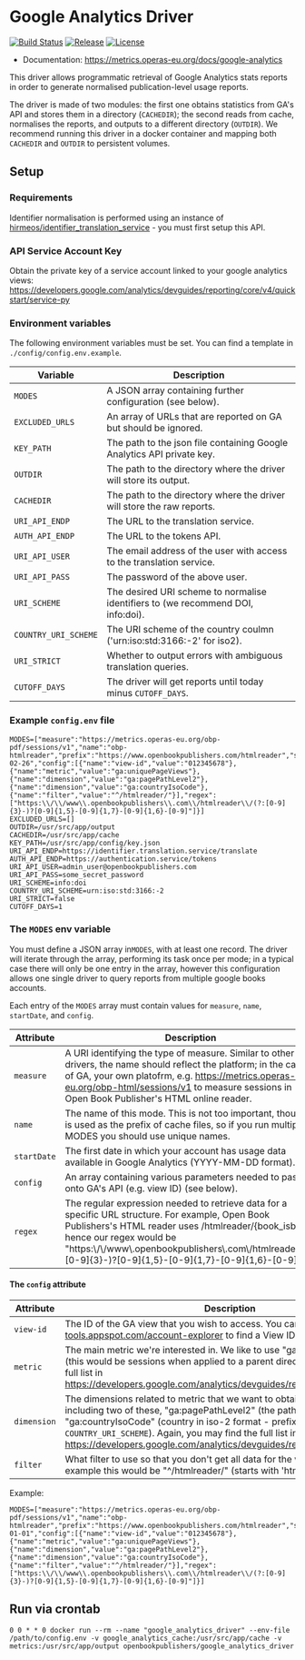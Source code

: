 # Google Analytics Driver
[![Build Status](https://travis-ci.org/hirmeos/google_analytics_driver.svg?branch=master)](https://travis-ci.org/hirmeos/google_analytics_driver) [![Release](https://img.shields.io/github/release/hirmeos/google_analytics_driver.svg?colorB=58839b)](https://github.com/hirmeos/google_analytics_driver/releases) [![License](https://img.shields.io/github/license/hirmeos/google_analytics_driver.svg?colorB=ff0000)](https://github.com/hirmeos/google_analytics_driver/blob/master/LICENSE)

- Documentation: https://metrics.operas-eu.org/docs/google-analytics

This driver allows programmatic retrieval of Google Analytics stats reports in order to generate normalised publication-level usage reports.

The driver is made of two modules: the first one obtains statistics from GA's API and stores them in a directory (`CACHEDIR`); the second reads from cache, normalises the reports, and outputs to a different directory (`OUTDIR`). We recommend running this driver in a docker container and mapping both `CACHEDIR` and `OUTDIR` to persistent volumes.

## Setup
### Requirements
Identifier normalisation is performed using an instance of [hirmeos/identifier_translation_service][1] - you must first setup this API.

### API Service Account Key
Obtain the private key of a service account linked to your google analytics views: https://developers.google.com/analytics/devguides/reporting/core/v4/quickstart/service-py

### Environment variables
The following environment variables must be set. You can find a template in `./config/config.env.example`.

| Variable                | Description                                                                      |
| ----------------------- | -------------------------------------------------------------------------------- |
| `MODES`                 | A JSON array containing further configuration (see below).                       |
| `EXCLUDED_URLS`         | An array of URLs that are reported on GA but should be ignored.                  |
| `KEY_PATH`              | The path to the json file containing Google Analytics API private key.           |
| `OUTDIR`                | The path to the directory where the driver will store its output.                |
| `CACHEDIR`              | The path to the directory where the driver will store the raw reports.           |
| `URI_API_ENDP`          | The URL to the translation service.                                              |
| `AUTH_API_ENDP`         | The URL to the tokens API.                                                       |
| `URI_API_USER`          | The email address of the user with access to the translation service.            |
| `URI_API_PASS`          | The password of the above user.                                                  |
| `URI_SCHEME`            | The desired URI scheme to normalise identifiers to (we recommend DOI, info:doi). |
| `COUNTRY_URI_SCHEME`    | The URI scheme of the country coulmn ('urn:iso:std:3166:-2' for iso2).           |
| `URI_STRICT`            | Whether to output errors with ambiguous translation queries.                     |
| `CUTOFF_DAYS`           | The driver will get reports until today minus `CUTOFF_DAYS`.                     |


### Example `config.env` file

```
MODES=["measure":"https://metrics.operas-eu.org/obp-pdf/sessions/v1","name":"obp-htmlreader","prefix":"https://www.openbookpublishers.com/htmlreader","startDate":"2014-02-26","config":[{"name":"view-id","value":"012345678"},{"name":"metric","value":"ga:uniquePageViews"},{"name":"dimension","value":"ga:pagePathLevel2"},{"name":"dimension","value":"ga:countryIsoCode"},{"name":"filter","value":"^/htmlreader/"}],"regex":["https:\\/\\/www\\.openbookpublishers\\.com\\/htmlreader\\/(?:[0-9]{3}-)?[0-9]{1,5}-[0-9]{1,7}-[0-9]{1,6}-[0-9]"]}]
EXCLUDED_URLS=[]
OUTDIR=/usr/src/app/output
CACHEDIR=/usr/src/app/cache
KEY_PATH=/usr/src/app/config/key.json
URI_API_ENDP=https://identifier.translation.service/translate
AUTH_API_ENDP=https://authentication.service/tokens
URI_API_USER=admin_user@openbookpublishers.com
URI_API_PASS=some_secret_password
URI_SCHEME=info:doi
COUNTRY_URI_SCHEME=urn:iso:std:3166:-2
URI_STRICT=false
CUTOFF_DAYS=1
```

### The `MODES` env variable
You must define a JSON array in`MODES`, with at least one record. The driver will iterate through the array, performing its task once per mode; in a typical case there will only be one entry in the array, however this configuration allows one single driver to query reports from multiple google books accounts.

Each entry of the `MODES` array must contain values for `measure`, `name`, `startDate`, and `config`.

| Attribute   | Description                                                                                                     |
| ----------- | --------------------------------------------------------------------------------------------------------------- |
| `measure`   | A URI identifying the type of measure. Similar to other drivers, the name should reflect the platform; in the case of GA, your own platofrm, e.g. https://metrics.operas-eu.org/obp-html/sessions/v1 to measure sessions in Open Book Publisher's HTML online reader. |
| `name`      | The name of this mode. This is not too important, though it is used as the prefix of cache files, so if you run multiple MODES you should use unique names. |
| `startDate` | The first date in which your account has usage data available in Google Analytics (YYYY-MM-DD format).                                                      |
| `config`    | An array containing various parameters needed to pass onto GA's API (e.g. view ID) (see below).                                                             |
| `regex`     | The regular expression needed to retrieve data for a specific URL structure. For example, Open Book Publishers's HTML reader uses /htmlreader/{book_isbn} hence our regex would be "https:\\/\\/www\\.openbookpublishers\\.com\\/htmlreader\\/(?:[0-9]{3}-)?[0-9]{1,5}-[0-9]{1,7}-[0-9]{1,6}-[0-9]" |

#### The `config` attribute
| Attribute   | Description                                                                                                                                      |
| ----------- | ------------------------------------------------------------------------------------------------------------------------------------------------ |
| `view-id`   | The ID of the GA view that you wish to access. You can use https://ga-dev-tools.appspot.com/account-explorer to find a View ID.                  |
| `metric`    | The main metric we're interested in. We like to use "ga:uniquePageViews" (this would be sessions when applied to a parent directory). You may find the full list in https://developers.google.com/analytics/devguides/reporting/core/dimsmets |
| `dimension` | The dimensions related to metric that we want to obtain. We recommend including two of these, "ga:pagePathLevel2" (the path) and "ga:countryIsoCode" (country in iso-2 format - prefixed after with `COUNTRY_URI_SCHEME`). Again, you may find the full list in https://developers.google.com/analytics/devguides/reporting/core/dimsmets |
| `filter`    | What filter to use so that you don't get all data for the whole website. In our example this would be "^/htmlreader/" (starts with 'htmlreader') |

Example:
```
MODES=["measure":"https://metrics.operas-eu.org/obp-pdf/sessions/v1","name":"obp-htmlreader","prefix":"https://www.openbookpublishers.com/htmlreader","startDate":"2015-01-01","config":[{"name":"view-id","value":"012345678"},{"name":"metric","value":"ga:uniquePageViews"},{"name":"dimension","value":"ga:pagePathLevel2"},{"name":"dimension","value":"ga:countryIsoCode"},{"name":"filter","value":"^/htmlreader/"}],"regex":["https:\\/\\/www\\.openbookpublishers\\.com\\/htmlreader\\/(?:[0-9]{3}-)?[0-9]{1,5}-[0-9]{1,7}-[0-9]{1,6}-[0-9]"]}]
```

## Run via crontab
```
0 0 * * 0 docker run --rm --name "google_analytics_driver" --env-file /path/to/config.env -v google_analytics_cache:/usr/src/app/cache -v metrics:/usr/src/app/output openbookpublishers/google_analytics_driver
```

[1]: https://github.com/hirmeos/identifier_translation_service "Identifier Translation Service"
